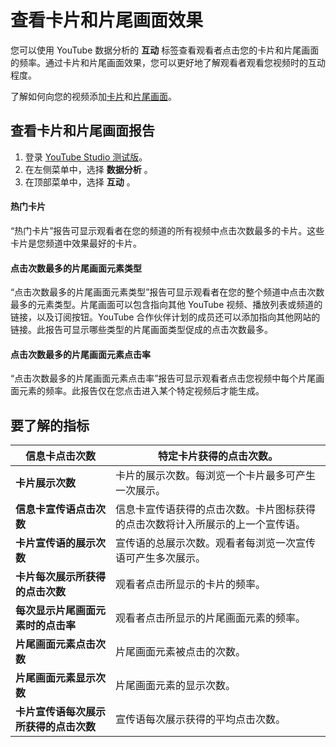 # 查看卡片和片尾画面效果

您可以使用 YouTube 数据分析的 **互动** 标签查看观看者点击您的卡片和片尾画面的频率。通过卡片和片尾画面效果，您可以更好地了解观看者观看您视频时的互动程度。

了解如何向您的视频添加[卡片](https://support.google.com/youtube/answer/6140493)和[片尾画面](https://support.google.com/youtube/answer/6388789)。

## 查看卡片和片尾画面报告

1. 登录 [YouTube Studio 测试版](http://studio.youtube.com/)。
2. 在左侧菜单中，选择 **数据分析** 。
3. 在顶部菜单中，选择 **互动** 。

#### 热门卡片

“热门卡片”报告可显示观看者在您的频道的所有视频中点击次数最多的卡片。这些卡片是您频道中效果最好的卡片。

#### 点击次数最多的片尾画面元素类型

“点击次数最多的片尾画面元素类型”报告可显示观看者在您的整个频道中点击次数最多的元素类型。片尾画面可以包含指向其他 YouTube 视频、播放列表或频道的链接，以及订阅按钮。YouTube 合作伙伴计划的成员还可以添加指向其他网站的链接。此报告可显示哪些类型的片尾画面类型促成的点击次数最多。

#### 点击次数最多的片尾画面元素点击率

“点击次数最多的片尾画面元素点击率”报告可显示观看者点击您视频中每个片尾画面元素的频率。此报告仅在您点击进入某个特定视频后才能生成。

## 要了解的指标

|**信息卡点击次数**|特定卡片获得的点击次数。|
| --- | --- |
|**卡片展示次数**|卡片的展示次数。每浏览一个卡片最多可产生一次展示。|
|**信息卡宣传语点击次数**|信息卡宣传语获得的点击次数。卡片图标获得的点击次数将计入所展示的上一个宣传语。|
|**卡片宣传语的展示次数**|宣传语的总展示次数。观看者每浏览一次宣传语可产生多次展示。|
|**卡片每次展示所获得的点击次数**|观看者点击所显示的卡片的频率。|
|**每次显示片尾画面元素时的点击率**|观看者点击所显示的片尾画面元素的频率。|
|**片尾画面元素点击次数**|片尾画面元素被点击的次数。|
|**片尾画面元素显示次数**|片尾画面元素的显示次数。|
|**卡片宣传语每次展示所获得的点击次数**|宣传语每次展示获得的平均点击次数。|